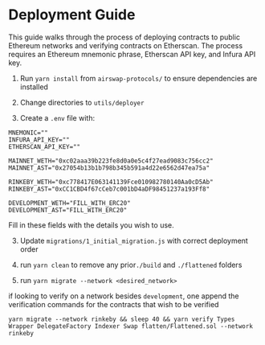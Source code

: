 # Deployment Guide

This guide walks through the process of deploying contracts to public Ethereum networks and verifying contracts on Etherscan. The process requires an Ethereum mnemonic phrase, Etherscan API key, and Infura API key.

1. Run `yarn install` from `airswap-protocols/` to ensure dependencies are installed

2. Change directories to `utils/deployer`

2. Create a `.env` file with:

```
MNEMONIC=""
INFURA_API_KEY=""
ETHERSCAN_API_KEY=""

MAINNET_WETH="0xc02aaa39b223fe8d0a0e5c4f27ead9083c756cc2"
MAINNET_AST="0x27054b13b1b798b345b591a4d22e6562d47ea75a"

RINKEBY_WETH="0xc778417E063141139Fce010982780140Aa0cD5Ab"
RINKEBY_AST="0xCC1CBD4f67cCeb7c001bD4aDF98451237a193Ff8"

DEVELOPMENT_WETH="FILL_WITH_ERC20"
DEVELOPMENT_AST="FILL_WITH_ERC20"
```
Fill in these fields with the details you wish to use.

3. Update `migrations/1_initial_migration.js` with correct deployment order

4. run `yarn clean` to remove any prior`./build` and `./flattened` folders

5. run `yarn migrate --network <desired_network>`

if looking to verify on a network besides `development`, one append the verification commands for the contracts that wish to be verified
```
yarn migrate --network rinkeby && sleep 40 && yarn verify Types Wrapper DelegateFactory Indexer Swap flatten/Flattened.sol --network rinkeby
```




